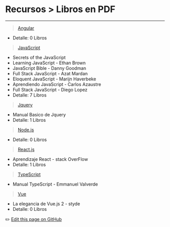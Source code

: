 # Recursos > Libros en PDF
---

> [Angular]()
 - Detalle: 0 Libros
 
> [JavaScript]()
 - Secrets of the JavaScript
 - Learning JavaScript - Ethan Brown
 - JavaScript Bible - Danny Goodman
 - Full Stack JavaScript - Azat Mardan
 - Eloquent JavaScript - Marijn Haverbeke
 - Aprendiendo JavaScript - Carlos Azaustre
 - Full Stack JavaScript - Diego Lopez
 - Detalle: 7 Libros

 
> [Jquery]()
 - Manual Basico de Jquery
 - Detalle: 1 Libros
 
> [Node.js]()
 - Detalle: 0 Libros
 
> [React.js]()
 - Aprendizaje React - stack OverFlow
 - Detalle: 1 Libros
 
> [TypeScript]()
 - Manual TypeScript - Emmanuel Valverde
 
> [Vue]()
- La elegancia de Vue.js 2 - styde
 - Detalle: 0 Libros



:pencil2: [Edit this page on GitHub](https://github.com/jasp402/BibliotecaJS/edit/master/docs/recursos/libros.md)
